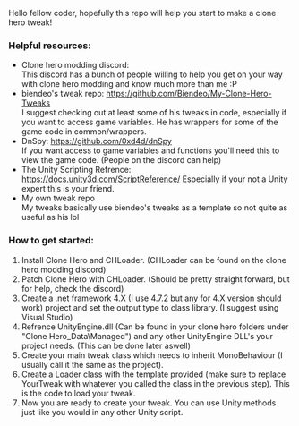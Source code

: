 Hello fellow coder, hopefully this repo will help you start to make a clone hero tweak!

### Helpful resources:
* Clone hero modding discord:   
This discord has a bunch of people willing to help you get on your way with clone hero modding and know much more than me :P
* biendeo's tweak repo: https://github.com/Biendeo/My-Clone-Hero-Tweaks  
I suggest checking out at least some of his tweaks in code, especially if you want to access game variables. He has wrappers for some of the game code in common/wrappers.
* DnSpy: https://github.com/0xd4d/dnSpy  
If you want access to game variables and functions you'll need this to view the game code. (People on the discord can help)
* The Unity Scripting Refrence: https://docs.unity3d.com/ScriptReference/
Especially if your not a Unity expert this is your friend.
* My own tweak repo  
My tweaks basically use biendeo's tweaks as a template so not quite as useful as his lol  

### How to get started:
1. Install Clone Hero and CHLoader. (CHLoader can be found on the clone hero modding discord)
2. Patch Clone Hero with CHLoader. (Should be pretty straight forward, but for help, check the discord)
3. Create a .net framework 4.X (I use 4.7.2 but any for 4.X version should work) project and set the output type to class library. (I suggest using Visual Studio)
4. Refrence UnityEngine.dll (Can be found in your clone hero folders under "Clone Hero_Data\Managed") and any other UnityEngine DLL's your project needs. (This can be done later aswell)
5. Create your main tweak class which needs to inherit MonoBehaviour (I usually call it the same as the project).
6. Create a Loader class with the template provided (make sure to replace YourTweak with whatever you called the class in the previous step). This is the code to load your tweak.
7. Now you are ready to create your tweak. You can use Unity methods just like you would in any other Unity script.
